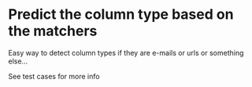 # Predict the column type based on the matchers

Easy way to detect column types if they are e-mails or urls or something else...

See test cases for more info